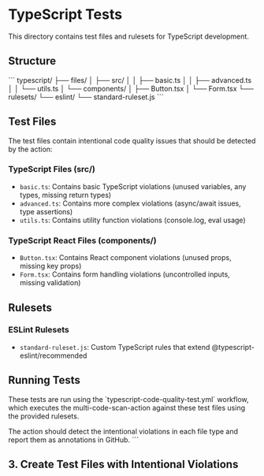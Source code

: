 # TypeScript Tests

This directory contains test files and rulesets for TypeScript development.

## Structure

\`\`\`
typescript/
├── files/
│   ├── src/
│   │   ├── basic.ts
│   │   ├── advanced.ts
│   │   └── utils.ts
│   └── components/
│       ├── Button.tsx
│       └── Form.tsx
└── rulesets/
    └── eslint/
        └── standard-ruleset.js
\`\`\`

## Test Files

The test files contain intentional code quality issues that should be detected by the action:

### TypeScript Files (src/)
- `basic.ts`: Contains basic TypeScript violations (unused variables, any types, missing return types)
- `advanced.ts`: Contains more complex violations (async/await issues, type assertions)
- `utils.ts`: Contains utility function violations (console.log, eval usage)

### TypeScript React Files (components/)
- `Button.tsx`: Contains React component violations (unused props, missing key props)
- `Form.tsx`: Contains form handling violations (uncontrolled inputs, missing validation)

## Rulesets

### ESLint Rulesets
- `standard-ruleset.js`: Custom TypeScript rules that extend @typescript-eslint/recommended

## Running Tests

These tests are run using the \`typescript-code-quality-test.yml\` workflow, which executes the multi-code-scan-action against these test files using the provided rulesets.

The action should detect the intentional violations in each file type and report them as annotations in GitHub.
\`\`\`

## 3. Create Test Files with Intentional Violations
